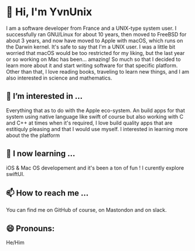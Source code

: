# 👋 Hi, I'm YvnUnix
I am a software developer from France and a UNIX-type system user. I successfully ran GNU/Linux for about 10 years, then moved to FreeBSD for about 3 years, and now have moved to Apple with macOS, which runs on the Darwin kernel. It's safe to say that I'm a UNIX user. I was a little bit worried that macOS would be too restricted for my liking, but the last year or so working on Mac has been... amazing! So much so that I decided to learn more about it and start writing software for that specific platform. Other than that, I love reading books, traveling to learn new things, and I am also interested in science and mathematics.

## 👀 I’m interested in ...
Everything that as to do with the Apple eco-system. An build apps for that system using native language like swift of course but also working with C and C++ at times when it's required, I love build quality apps that are estitiquly pleasing and that I would use myself. I interested in learning more about the the platform 


## 🌱 I now learning ...
iOS & Mac OS developement and it's been a ton of fun ! I curently explore swiftUI. 

## 📫 How to reach me ...
  You can find me on GitHub of course, on Mastondon and on slack. 
  
## 😄 Pronouns: 
He/Him 


<!---
YvnUnix/YvnUnix is a ✨ special ✨ repository because its `README.md` (this file) appears on your GitHub profile.
You can click the Preview link to take a look at your changes.
--->
